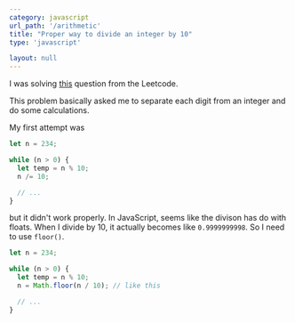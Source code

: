 ```yaml
---
category: javascript
url_path: '/arithmetic'
title: "Proper way to divide an integer by 10"
type: 'javascript'

layout: null
---
```


I was solving [this](https://leetcode.com/problems/subtract-the-product-and-sum-of-digits-of-an-integer/) question from the Leetcode.

This problem basically asked me to separate each digit from an integer and do some calculations.

My first attempt was
```js
let n = 234;

while (n > 0) {
  let temp = n % 10;
  n /= 10;

  // ...
}
```

but it didn't work properly. In JavaScript, seems like the divison has do with floats. When I divide by 10, it actually becomes like `0.9999999998`.
So I need to use `floor()`.

```js
let n = 234;

while (n > 0) {
  let temp = n % 10;
  n = Math.floor(n / 10); // like this

  // ...
}
```
